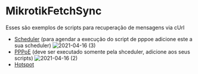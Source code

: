 # MikrotikFetchSync

Esses são exemplos de scripts para recuperação de mensagens via cUrl

- <a href="https://github.com/Unix-User/MikrotikFetchSync/blob/main/scheduler" >Scheduler</a> (para agendar a execução do script de pppoe adicione este a sua scheduler)
![2021-04-16 (3)](https://user-images.githubusercontent.com/38821945/115093669-7c9e7b00-9ef1-11eb-8d3f-ee73e4543df5.png)
- <a href="https://github.com/Unix-User/MikrotikFetchSync/blob/main/pppoe" >PPPoE</a> (deve ser executado somente pela shceduler, adicione aos seus scripts)
![2021-04-16 (2)](https://user-images.githubusercontent.com/38821945/115093543-11ed3f80-9ef1-11eb-88d8-7c6ea179e4a3.png)
- <a href="https://github.com/Unix-User/MikrotikFetchSync/blob/main/hotspot" >Hotspot</a>
